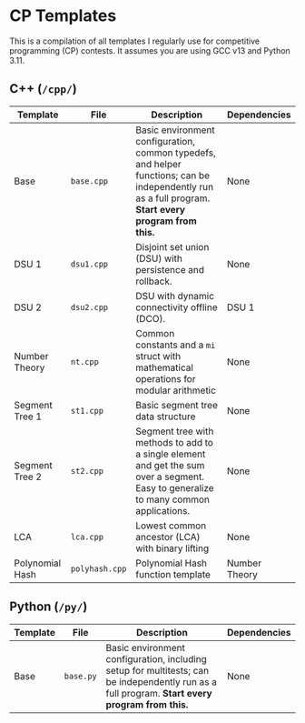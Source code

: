 # CP Templates

This is a compilation of all templates I regularly use for competitive programming (CP) contests. It assumes you are using GCC v13 and Python 3.11.

## C++ (`/cpp/`)
| Template | File | Description | Dependencies |
| - | - | - | - |
| Base | `base.cpp` | Basic environment configuration, common typedefs, and helper functions; can be independently run as a full program. **Start every program from this.** | None |
| DSU 1 | `dsu1.cpp` | Disjoint set union (DSU) with persistence and rollback. | None |
| DSU 2 | `dsu2.cpp` | DSU with dynamic connectivity offline (DCO). | DSU 1 |
| Number Theory | `nt.cpp` | Common constants and a `mi` struct with mathematical operations for modular arithmetic | None |
| Segment Tree 1 | `st1.cpp` | Basic segment tree data structure | None |
| Segment Tree 2 | `st2.cpp` | Segment tree with methods to add to a single element and get the sum over a segment. Easy to generalize to many common applications. | None |
| LCA | `lca.cpp` | Lowest common ancestor (LCA) with binary lifting | None |
| Polynomial Hash | `polyhash.cpp` | Polynomial Hash function template | Number Theory |


## Python (`/py/`)
| Template | File | Description | Dependencies |
| - | - | - | - |
| Base | `base.py` | Basic environment configuration, including setup for multitests; can be independently run as a full program. **Start every program from this.** | None |